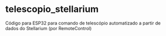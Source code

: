 # telescopio_stellarium
Código para ESP32 para comando de telescópio automatizado a partir de dados do Stellarium (por RemoteControl)
